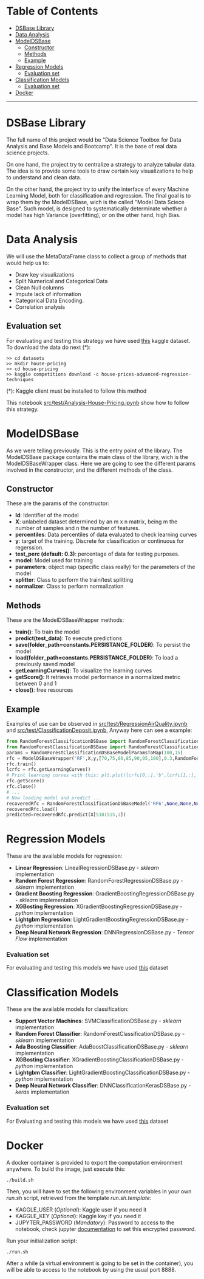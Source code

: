 # Table of Contents
- [DSBase Library](#dsbase-library)
- [Data Analysis](#data-analysis)
- [ModelDSBase](#modeldsbase)
  * [Constructor](#constructor)
  * [Methods](#methods)
  * [Example](#example)
- [Regression Models](#regression-models)
    + [Evaluation set](#evaluation-set)
- [Classification Models](#classification-models)
    + [Evaluation set](#evaluation-set-1)
- [Docker](#docker)
***
# DSBase Library
The full name of this project would be "Data Science Toolbox for Data Analysis and Base Models and Bootcamp". It is the base of real data science projects.

On one hand, the project try to centralize a strategy to analyze tabular data. The idea is to provide some tools to draw certain key visualizations to help to understand and clean data.

On the other hand, the project try to unify the interface of every Machine Learning Model, both for classification and regression. The final goal is to wrap them by the ModelDSBase, wich is the called "Model Data Sciece Base". Such model, is designed to systematically determinate whether a model has high Variance (overfitting), or on the other hand, high Bias.

# Data Analysis

We will use the MetaDataFrame class to collect a group of methods that would help us to:

* Draw key visualizations
* Split Numerical and Categorical Data
* Clean Null columns
* Impute lack of information
* Categorical Data Encoding.
* Correlation analysis

## Evaluation set

For evaluating and testing this strategy we have used [this](https://www.kaggle.com/c/house-prices-advanced-regression-techniques/data) kaggle dataset. To download the data do next (*):
```
>> cd datasets
>> mkdir house-pricing
>> cd house-pricing
>> kaggle competitions download -c house-prices-advanced-regression-techniques
```
(*): Kaggle client must be installed to follow this method

This notebook  [src/test/Analysis-House-Pricing.ipynb](https://github.com/giorbernal/dsbase/blob/master/src/test/Analysis-House-Pricing.ipynb) show how to follow this strategy.

# ModelDSBase
As we were telling previously. This is the entry point of the library. The ModelDSBase package contains the main class of the library, wich is the ModelDSBaseWrapper class. Here we are going to see the different params involved in the constructor, and the different methods of the class.
## Constructor
These are the params of the constructor:
- **Id**: Identifier of the model
- **X**: unlabeled dataset determined by an m x n matrix, being m the number of samples and n the number of features.
- **percentiles**: Data percentiles of data evaluated to check learning curves
- **y**: target of the training. Discrete for classification or continuous for regerssion.
- **test_perc (default: 0.3)**: percentage of data for testing purposes.
- **model**: Model used for training
- **parameters**: object map (specific class really) for the parameters of the model
- **splitter**: Class to perform the train/test splitting
- **normalizer**: Class to perform normalization

## Methods
These are the ModelDSBaseWrapper methods:
- **train()**: To train the model
- **predict(test_data)**: To execute predictions
- **save(folder_path=constants.PERSISTANCE_FOLDER)**: To persist the model
- **load(folder_path=constants.PERSISTANCE_FOLDER)**: To load a previously saved model
- **getLearningCurves()**: To visualize the learning curves
- **getScore()**: It retrieves model performance in a normalized metric between 0 and 1
- **close()**: free resources

## Example
Examples of use can be observed in [src/test/RegressionAirQuality.ipynb](https://github.com/giorbernal/dsbase/blob/master/src/test/RegressionAirQuality.ipynb) and [src/test/ClassificationDeposit.ipynb](https://github.com/giorbernal/dsbase/blob/develop/src/test/ClassificationDeposit.ipynb), Anyway here can see a example:
```Python
from RandomForestClassificationDSBase import RandomForestClassificationDSBaseModel
from RandomForestClassificationDSBase import RandomForestClassificationDSBaseModelParamsToMap
params = RandomForestClassificationDSBaseModelParamsToMap(100,15)
rfc = ModelDSBaseWrapper('RF',X,y,[70,75,80,85,90,95,100],0.3,RandomForestClassificationDSBaseModel,params,splitter=train_test_split)
rfc.train()
lcrfc = rfc.getLearningCurves()
# Print learning curves with this: plt.plot(lcrfc[0,:],'b',lcrfc[1,:],'r')
rfc.getScore()
rfc.close()
# ...
# Now loading model and predict ...
recoveredRfc = RandomForestClassificationDSBaseModel('RF6',None,None,None,None,None,None)
recoveredRfc.load()
predicted=recoveredRfc.predict(X[510:515,:])
```

# Regression Models
These are the available models for regression:
- **Linear Regression**: LinealRegressionDSBase.py - *sklearn* implementation
- **Random Forest Regression**: RandomForestRegressionDSBase.py - *sklearn* implementation
- **Gradient Boosting Regression**: GradientBoostingRegressionDSBase.py - *sklearn* implementation
- **XGBosting Regression**: XGradientBoostingRegressionDSBase.py - *python* implementation
- **Lightgbm Regression**: LightGradientBoostingRegressionDSBase.py - *python* implementation
- **Deep Neural Network Regression**: DNNRegressionDSBase.py - *Tensor Flow* implementation
### Evaluation set
For evaluating and testing this models we have used [this](https://archive.ics.uci.edu/ml/datasets/Air+Quality) dataset

# Classification Models
These are the available models for classification:
- **Support Vector Machines**: SVMClassificationDSBase.py - *sklearn* implementation
- **Random Forest Classifier**: RandomForestClassificationDSBase.py - *sklearn* implementation
- **Ada Boosting Classifier**: AdaBoostClassificationDSBase.py - *sklearn* implementation
- **XGBosting Classifier**: XGradientBoostingClassificationDSBase.py - *python* implementation
- **Lightgbm Classifier**: LightGradientBoostingClassificationDSBase.py - *python* implementation
- **Deep Neural Network Classifier**: DNNClassificationKerasDSBase.py - *keras* implementation
### Evaluation set
For Evaluating and testing this models we have used [this](https://archive.ics.uci.edu/ml/datasets/Bank+Marketing) dataset

# Docker
A docker container is provided to export the computation environment anywhere. To build the image, just execute this:
```
./build.sh
```
Then, you will have to set the following environment variables in your own *run.sh* script, retrieved from the template *run.sh.template*:
- KAGGLE_USER (*Optional*): Kaggle user if you need it
- KAGGLE_KEY (*Optional*): Kaggle key if you need it
- JUPYTER_PASSWORD (*Mandatory*): Password to access to the notebook, check jupyter [documentation](https://jupyter-notebook.readthedocs.io/en/stable/public_server.html) to set this encrypted password.

Run your initialization script:
```
./run.sh
```
After a while (a virtual environment is going to be set in the container), you will be able to access to the notebook by using the usual port 8888.